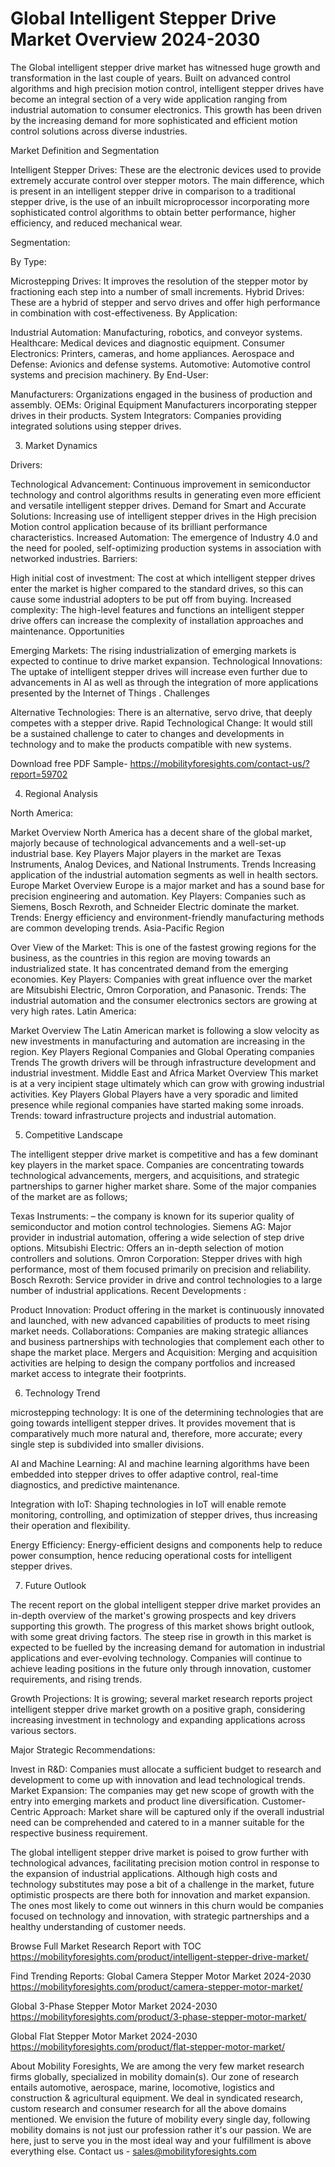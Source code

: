 # Global Intelligent Stepper Drive Market Overview 2024-2030 #
The Global intelligent stepper drive market has witnessed huge growth and transformation in the last couple of years. Built on advanced control algorithms and high precision motion control, intelligent stepper drives have become an integral section of a very wide application ranging from industrial automation to consumer electronics. This growth has been driven by the increasing demand for more sophisticated and efficient motion control solutions across diverse industries.

Market Definition and Segmentation

Intelligent Stepper Drives: These are the electronic devices used to provide extremely accurate control over stepper motors. The main difference, which is present in an intelligent stepper drive in comparison to a traditional stepper drive, is the use of an inbuilt microprocessor incorporating more sophisticated control algorithms to obtain better performance, higher efficiency, and reduced mechanical wear.

Segmentation:

By Type:

Microstepping Drives: It improves the resolution of the stepper motor by fractioning each step into a number of small increments.
Hybrid Drives: These are a hybrid of stepper and servo drives and offer high performance in combination with cost-effectiveness.
By Application:

Industrial Automation: Manufacturing, robotics, and conveyor systems.
Healthcare: Medical devices and diagnostic equipment.
Consumer Electronics: Printers, cameras, and home appliances.
Aerospace and Defense: Avionics and defense systems.
Automotive: Automotive control systems and precision machinery.
By End-User:

Manufacturers: Organizations engaged in the business of production and assembly.
OEMs: Original Equipment Manufacturers incorporating stepper drives in their products.
System Integrators: Companies providing integrated solutions using stepper drives.

3. Market Dynamics

Drivers:

Technological Advancement: Continuous improvement in semiconductor technology and control algorithms results in generating even more efficient and versatile intelligent stepper drives.
Demand for Smart and Accurate Solutions: Increasing use of intelligent stepper drives in the High precision Motion control application because of its brilliant performance characteristics.
Increased Automation: The emergence of Industry 4.0 and the need for pooled, self-optimizing production systems in association with networked industries.
Barriers:

High initial cost of investment: The cost at which intelligent stepper drives enter the market is higher compared to the standard drives, so this can cause some industrial adopters to be put off from buying.
Increased complexity: The high-level features and functions an intelligent stepper drive offers can increase the complexity of installation approaches and maintenance.
Opportunities

Emerging Markets: The rising industrialization of emerging markets is expected to continue to drive market expansion.
Technological Innovations: The uptake of intelligent stepper drives will increase even further due to advancements in AI as well as through the integration of more applications presented by the Internet of Things .
Challenges

Alternative Technologies: There is an alternative, servo drive, that deeply competes with a stepper drive.
Rapid Technological Change: It would still be a sustained challenge to cater to changes and developments in technology and to make the products compatible with new systems.

Download free PDF Sample- https://mobilityforesights.com/contact-us/?report=59702

4. Regional Analysis

North America:

Market Overview North America has a decent share of the global market, majorly because of technological advancements and a well-set-up industrial base.
Key Players Major players in the market are Texas Instruments, Analog Devices, and National Instruments.
Trends Increasing application of the industrial automation segments as well in health sectors.
Europe
Market Overview Europe is a major market and has a sound base for precision engineering and automation.
Key Players: Companies such as Siemens, Bosch Rexroth, and Schneider Electric dominate the market.
Trends: Energy efficiency and environment-friendly manufacturing methods are common developing trends.
Asia-Pacific Region

Over View of the Market: This is one of the fastest growing regions for the business, as the countries in this region are moving towards an industrialized state. It has concentrated demand from the emerging economies.
Key Players: Companies with great influence over the market are Mitsubishi Electric, Omron Corporation, and Panasonic.
Trends: The industrial automation and the consumer electronics sectors are growing at very high rates.
Latin America:

Market Overview The Latin American market is following a slow velocity as new investments in manufacturing and automation are increasing in the region.
Key Players Regional Companies and Global Operating companies
Trends The growth drivers will be through infrastructure development and industrial investment.
Middle East and Africa
Market Overview This market is at a very incipient stage ultimately which can grow with growing industrial activities.
Key Players Global Players have a very sporadic and limited presence while regional companies have started making some inroads.
Trends: toward infrastructure projects and industrial automation.

5. Competitive Landscape

The intelligent stepper drive market is competitive and has a few dominant key players in the market space. Companies are concentrating towards technological advancements, mergers, and acquisitions, and strategic partnerships to garner higher market share. Some of the major companies of the market are as follows;

Texas Instruments: – the company is known for its superior quality of semiconductor and motion control technologies.
Siemens AG: Major provider in industrial automation, offering a wide selection of step drive options.
Mitsubishi Electric: Offers an in-depth selection of motion controllers and solutions.
Omron Corporation: Stepper drives with high performance, most of them focused primarily on precision and reliability.
Bosch Rexroth: Service provider in drive and control technologies to a large number of industrial applications.
Recent Developments :

Product Innovation: Product offering in the market is continuously innovated and launched, with new advanced capabilities of products to meet rising market needs.
Collaborations: Companies are making strategic alliances and business partnerships with technologies that complement each other to shape the market place.
Mergers and Acquisition: Merging and acquisition activities are helping to design the company portfolios and increased market access to integrate their footprints.

6. Technology Trend

microstepping technology: It is one of the determining technologies that are going towards intelligent stepper drives. It provides movement that is comparatively much more natural and, therefore, more accurate; every single step is subdivided into smaller divisions.

AI and Machine Learning: AI and machine learning algorithms have been embedded into stepper drives to offer adaptive control, real-time diagnostics, and predictive maintenance.

Integration with IoT: Shaping technologies in IoT will enable remote monitoring, controlling, and optimization of stepper drives, thus increasing their operation and flexibility.

Energy Efficiency: Energy-efficient designs and components help to reduce power consumption, hence reducing operational costs for intelligent stepper drives.

7. Future Outlook

The recent report on the global intelligent stepper drive market provides an in-depth overview of the market's growing prospects and key drivers supporting this growth. The progress of this market shows bright outlook, with some great driving factors. The steep rise in growth in this market is expected to be fuelled by the increasing demand for automation in industrial applications and ever-evolving technology. Companies will continue to achieve leading positions in the future only through innovation, customer requirements, and rising trends.

Growth Projections: It is growing; several market research reports project intelligent stepper drive market growth on a positive graph, considering increasing investment in technology and expanding applications across various sectors.

Major Strategic Recommendations:

Invest in R&D: Companies must allocate a sufficient budget to research and development to come up with innovation and lead technological trends.
Market Expansion: The companies may get new scope of growth with the entry into emerging markets and product line diversification.
Customer-Centric Approach: Market share will be captured only if the overall industrial need can be comprehended and catered to in a manner suitable for the respective business requirement.


The global intelligent stepper drive market is poised to grow further with technological advances, facilitating precision motion control in response to the expansion of industrial applications. Although high costs and technology substitutes may pose a bit of a challenge in the market, future optimistic prospects are there both for innovation and market expansion. The ones most likely to come out winners in this churn would be companies focused on technology and innovation, with strategic partnerships and a healthy understanding of customer needs.



Browse Full Market Research Report with TOC https://mobilityforesights.com/product/intelligent-stepper-drive-market/


Find Trending Reports:
Global Camera Stepper Motor Market 2024-2030 https://mobilityforesights.com/product/camera-stepper-motor-market/




Global 3-Phase Stepper Motor Market 2024-2030 https://mobilityforesights.com/product/3-phase-stepper-motor-market/




Global Flat Stepper Motor Market 2024-2030 https://mobilityforesights.com/product/flat-stepper-motor-market/






About Mobility Foresights,
We are among the very few market research firms globally, specialized in mobility domain(s). Our zone of research entails automotive, aerospace, marine, locomotive, logistics and construction & agricultural equipment. We deal in syndicated research, custom research and consumer research for all the above domains mentioned.
We envision the future of mobility every single day, following mobility domains is not just our profession rather it's our passion. We are here, just to serve you in the most ideal way and your fulfillment is above everything else. Contact us -  sales@mobilityforesights.com 


